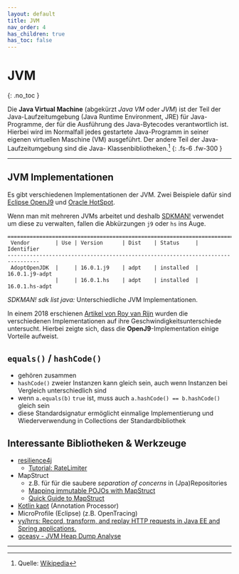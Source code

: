 ```yaml
---
layout: default
title: JVM
nav_order: 4
has_children: true
has_toc: false
---
```


# JVM
{: .no_toc }

Die **Java Virtual Machine** (abgekürzt _Java VM_ oder _JVM_) ist der Teil der 
Java-Laufzeitumgebung (Java Runtime Environment, JRE) für Java-Programme, der 
für die Ausführung des Java-Bytecodes verantwortlich ist. Hierbei wird im 
Normalfall jedes gestartete Java-Programm in seiner eigenen virtuellen Maschine 
(VM) ausgeführt. Der andere Teil der Java-Laufzeitumgebung sind die Java-
Klassenbibliotheken.[^1]
{: .fs-6 .fw-300 }

---

## JVM Implementationen

Es gibt verschiedenen Implementationen der JVM. Zwei Beispiele dafür sind
[Eclipse OpenJ9][open-j9] und [Oracle HotSpot][oracle-hs].

Wenn man mit mehreren JVMs arbeitet und deshalb [SDKMAN!][sdkman] verwendet um
diese zu verwalten, fallen die Abkürzungen `j9` oder `hs` ins Auge.

~~~
================================================================================
 Vendor        | Use | Version      | Dist    | Status     | Identifier
--------------------------------------------------------------------------------
 AdoptOpenJDK  |     | 16.0.1.j9    | adpt    | installed  | 16.0.1.j9-adpt
               |     | 16.0.1.hs    | adpt    | installed  | 16.0.1.hs-adpt
~~~
_SDKMAN! sdk list java:_ Unterschiedliche JVM Implementationen.

In einem 2018 erschienen [Artikel von Roy van Rijn][j9-vs-hs] wurden die 
verschiedenen Implementationen auf ihre Geschwindigkeitsunterschiede untersucht.
Hierbei zeigte sich, dass die **OpenJ9**-Implementation einige Vorteile 
aufweist.

## `equals()` / `hashCode()`

* gehören zusammen
* `hashCode()` zweier Instanzen kann gleich sein, auch wenn Instanzen bei 
   Vergleich unterschiedlich sind
* wenn `a.equals(b)` `true` ist, muss auch `a.hashCode() == b.hashCode()` gleich
  sein
* diese Standardsignatur ermöglicht einmalige Implementierung und 
  Wiederverwendung in Collections der Standardbibliothek

## Interessante Bibliotheken & Werkzeuge

* [resilience4j](https://resilience4j.readme.io)
  * [Tutorial: RateLimiter](https://reflectoring.io/rate-limiting-with-resilience4j/#tune-client-side-and-server-side-rate-limiters)
* MapStruct
  * z.B. für für die saubere _separation of concerns_ in (Jpa)Repositories
  * [Mapping immutable POJOs with MapStruct](https://medium.com/trabe/mapping-immutable-pojos-with-mapstruct-3f0bf4627fbc)
  * [Quick Guide to MapStruct](https://www.baeldung.com/mapstruct)
* [Kotlin kapt](https://kotlinlang.org/docs/kapt.html) (Annotation Processor)
* MicroProfile (Eclipse) (z.B. OpenTracing)
* [vy/hrrs: Record, transform, and replay HTTP requests in Java EE and Spring applications.](https://github.com/vy/hrrs)
* [gceasy - JVM Heap Dump Analyse](https://gceasy.io)

---

[^1]: Quelle: [Wikipedia](https://de.wikipedia.org/wiki/Java_Virtual_Machine)

[open-j9]: https://www.eclipse.org/openj9/
[oracle-hs]: http://openjdk.java.net/groups/hotspot/
[sdkman]: https://sdkman.io/
[j9-vs-hs]: https://www.royvanrijn.com/blog/2018/05/openj9-jvm-shootout/